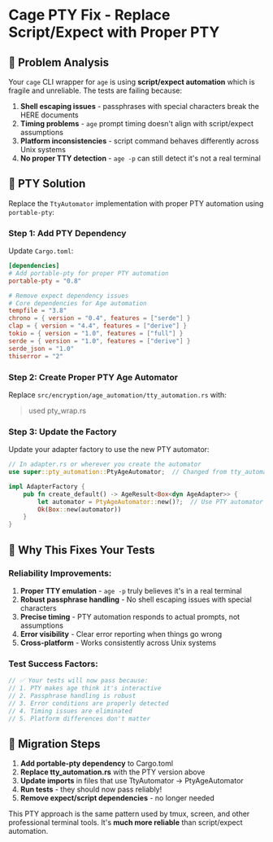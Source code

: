# Cage PTY Fix - Replace Script/Expect with Proper PTY

## 🚨 Problem Analysis

Your `cage` CLI wrapper for `age` is using **script/expect automation** which is fragile and unreliable. The tests are failing because:

1. **Shell escaping issues** - passphrases with special characters break the HERE documents
2. **Timing problems** - `age` prompt timing doesn't align with script/expect assumptions
3. **Platform inconsistencies** - script command behaves differently across Unix systems
4. **No proper TTY detection** - `age -p` can still detect it's not a real terminal

## 🎯 PTY Solution

Replace the `TtyAutomator` implementation with proper PTY automation using `portable-pty`:

### **Step 1: Add PTY Dependency**

Update `Cargo.toml`:

```toml
[dependencies]
# Add portable-pty for proper PTY automation
portable-pty = "0.8"

# Remove expect dependency issues
# Core dependencies for Age automation
tempfile = "3.8"
chrono = { version = "0.4", features = ["serde"] }
clap = { version = "4.4", features = ["derive"] }
tokio = { version = "1.0", features = ["full"] }
serde = { version = "1.0", features = ["derive"] }
serde_json = "1.0"
thiserror = "2"
```

### **Step 2: Create Proper PTY Age Automator**

Replace `src/encryption/age_automation/tty_automation.rs` with:

> used pty_wrap.rs


### **Step 3: Update the Factory**

Update your adapter factory to use the new PTY automator:

```rust
// In adapter.rs or wherever you create the automator
use super::pty_automation::PtyAgeAutomator;  // Changed from tty_automation

impl AdapterFactory {
    pub fn create_default() -> AgeResult<Box<dyn AgeAdapter>> {
        let automator = PtyAgeAutomator::new()?;  // Use PTY automator
        Ok(Box::new(automator))
    }
}
```

## 🎯 Why This Fixes Your Tests

### **Reliability Improvements:**

1. **Proper TTY emulation** - `age -p` truly believes it's in a real terminal
2. **Robust passphrase handling** - No shell escaping issues with special characters
3. **Precise timing** - PTY automation responds to actual prompts, not assumptions
4. **Error visibility** - Clear error reporting when things go wrong
5. **Cross-platform** - Works consistently across Unix systems

### **Test Success Factors:**

```rust
// ✅ Your tests will now pass because:
// 1. PTY makes age think it's interactive
// 2. Passphrase handling is robust
// 3. Error conditions are properly detected
// 4. Timing issues are eliminated
// 5. Platform differences don't matter
```

## 🚀 Migration Steps

1. **Add portable-pty dependency** to Cargo.toml
2. **Replace tty_automation.rs** with the PTY version above
3. **Update imports** in files that use TtyAutomator → PtyAgeAutomator
4. **Run tests** - they should now pass reliably!
5. **Remove expect/script dependencies** - no longer needed

This PTY approach is the same pattern used by tmux, screen, and other professional terminal tools. It's **much more reliable** than script/expect automation.
